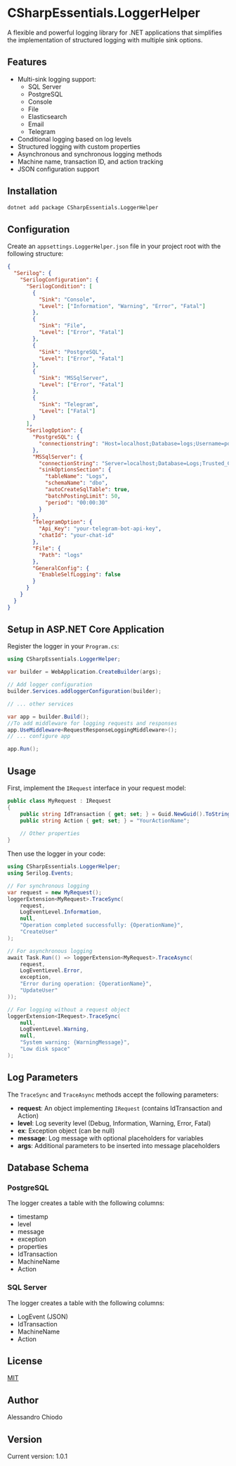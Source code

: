 # CSharpEssentials.LoggerHelper

A flexible and powerful logging library for .NET applications that simplifies the implementation of structured logging with multiple sink options.

## Features

- Multi-sink logging support:
  - SQL Server
  - PostgreSQL
  - Console
  - File
  - Elasticsearch
  - Email
  - Telegram
- Conditional logging based on log levels
- Structured logging with custom properties
- Asynchronous and synchronous logging methods
- Machine name, transaction ID, and action tracking
- JSON configuration support

## Installation

```bash
dotnet add package CSharpEssentials.LoggerHelper
```

## Configuration

Create an `appsettings.LoggerHelper.json` file in your project root with the following structure:

```json
{
  "Serilog": {
    "SerilogConfiguration": {
      "SerilogCondition": [
        {
          "Sink": "Console",
          "Level": ["Information", "Warning", "Error", "Fatal"]
        },
        {
          "Sink": "File",
          "Level": ["Error", "Fatal"]
        },
        {
          "Sink": "PostgreSQL",
          "Level": ["Error", "Fatal"]
        },
        {
          "Sink": "MSSqlServer",
          "Level": ["Error", "Fatal"]
        },
        {
          "Sink": "Telegram",
          "Level": ["Fatal"]
        }
      ],
      "SerilogOption": {
        "PostgreSQL": {
          "connectionstring": "Host=localhost;Database=logs;Username=postgres;Password=yourpassword"
        },
        "MSSqlServer": {
          "connectionString": "Server=localhost;Database=Logs;Trusted_Connection=True;",
          "sinkOptionsSection": {
            "tableName": "Logs",
            "schemaName": "dbo",
            "autoCreateSqlTable": true,
            "batchPostingLimit": 50,
            "period": "00:00:30"
          }
        },
        "TelegramOption": {
          "Api_Key": "your-telegram-bot-api-key",
          "chatId": "your-chat-id"
        },
        "File": {
          "Path": "logs"
        },
        "GeneralConfig": {
          "EnableSelfLogging": false
        }
      }
    }
  }
}
```

## Setup in ASP.NET Core Application

Register the logger in your `Program.cs`:

```csharp
using CSharpEssentials.LoggerHelper;

var builder = WebApplication.CreateBuilder(args);

// Add logger configuration
builder.Services.addloggerConfiguration(builder);

// ... other services

var app = builder.Build();
//To add middleware for logging requests and responses
app.UseMiddleware<RequestResponseLoggingMiddleware>();
// ... configure app

app.Run();
```

## Usage

First, implement the `IRequest` interface in your request model:

```csharp
public class MyRequest : IRequest
{
    public string IdTransaction { get; set; } = Guid.NewGuid().ToString();
    public string Action { get; set; } = "YourActionName";
    
    // Other properties
}
```

Then use the logger in your code:

```csharp
using CSharpEssentials.LoggerHelper;
using Serilog.Events;

// For synchronous logging
var request = new MyRequest();
loggerExtension<MyRequest>.TraceSync(
    request,
    LogEventLevel.Information,
    null,
    "Operation completed successfully: {OperationName}",
    "CreateUser"
);

// For asynchronous logging
await Task.Run(() => loggerExtension<MyRequest>.TraceAsync(
    request,
    LogEventLevel.Error,
    exception,
    "Error during operation: {OperationName}",
    "UpdateUser"
));

// For logging without a request object
loggerExtension<IRequest>.TraceSync(
    null,
    LogEventLevel.Warning,
    null,
    "System warning: {WarningMessage}",
    "Low disk space"
);
```

## Log Parameters

The `TraceSync` and `TraceAsync` methods accept the following parameters:

- **request**: An object implementing `IRequest` (contains IdTransaction and Action)
- **level**: Log severity level (Debug, Information, Warning, Error, Fatal)
- **ex**: Exception object (can be null)
- **message**: Log message with optional placeholders for variables
- **args**: Additional parameters to be inserted into message placeholders

## Database Schema

### PostgreSQL

The logger creates a table with the following columns:
- timestamp
- level
- message
- exception
- properties
- IdTransaction
- MachineName
- Action

### SQL Server

The logger creates a table with the following columns:
- LogEvent (JSON)
- IdTransaction
- MachineName
- Action

## License

[MIT](LICENSE)

## Author

Alessandro Chiodo

## Version

Current version: 1.0.1